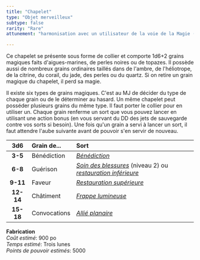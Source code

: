 ```yaml
---
title: "Chapelet"
type: "Objet merveilleux"
subtype: false
rarity: "Rare"
attunement: "harmonisation avec un utilisateur de la voie de la Magie (Foi)"

---
```

Ce chapelet se présente sous forme de collier et comporte 1d6+2 grains magiques faits d'aigues-marines, de perles noires ou de topazes. Il possède aussi de nombreux grains ordinaires taillés dans de l'ambre, de l'héliotrope, de la citrine, du corail, du jade, des perles ou du quartz. Si on retire un grain magique du chapelet, il perd sa magie.

Il existe six types de grains magiques. C'est au MJ de décider du type de chaque grain ou de le déterminer au hasard. Un même chapelet peut posséder plusieurs grains du même type. Il faut porter le collier pour en utiliser un. Chaque grain renferme un sort que vous pouvez lancer en utilisant une action bonus (en vous servant du DD des jets de sauvegarde contre vos sorts si besoin). Une fois qu'un grain a servi à lancer un sort, il faut attendre l'aube suivante avant de pouvoir s'en servir de nouveau.

|3d6|Grain de...|Sort|
|:-:|:-|:-|
|**3-5**|Bénédiction|[_Bénédiction_](/grimoire/benediction/)|
|**6-8**|Guérison|[_Soin des blessures_](/grimoire/soin-des-blessures/) (niveau 2) ou [_restauration inférieure_](/grimoire/restauration-inferieure/)|
|**9-11**|Faveur|[_Restauration supérieure_](/grimoire/restauration-superieure/)|
|**12-14**|Châtiment|[_Frappe lumineuse_](/grimoire/frappe-lumineuse/)|
|**15-18**|Convocations|[_Allié planaire_](/grimoire/allie-planaire/)|

**Fabrication**  
*Coût estimé*: 900 po    
*Temps estimé*: Trois lunes  
*Points de pouvoir estimés*: 5000    
